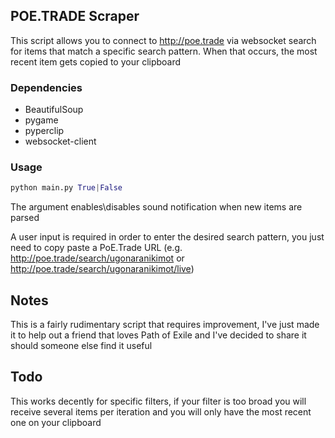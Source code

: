 ## POE.TRADE Scraper

This script allows you to connect to http://poe.trade via websocket search for items that match a specific search pattern. When that occurs, the most recent item gets copied to your clipboard

### Dependencies
* BeautifulSoup 
* pygame
* pyperclip
* websocket-client

### Usage

```python
python main.py True|False
```

The argument enables\disables sound notification when new items are parsed

A user input is required in order to enter the desired search pattern, you just need to copy paste a PoE.Trade URL (e.g. http://poe.trade/search/ugonaranikimot or http://poe.trade/search/ugonaranikimot/live)

## Notes
This is a fairly rudimentary script that requires improvement, I've just made it to help out a friend that loves Path of Exile and I've decided to share it should someone else find it useful

## Todo
This works decently for specific filters, if your filter is too broad you will receive several items per iteration and you will only have the most recent one on your clipboard